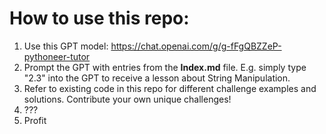 # How to use this repo:
1. Use this GPT model: https://chat.openai.com/g/g-fFgQBZZeP-pythoneer-tutor
2. Prompt the GPT with entries from the **Index.md** file. E.g. simply type "2.3" into the GPT to receive a lesson about String Manipulation.
3. Refer to existing code in this repo for different challenge examples and solutions. Contribute your own unique challenges!
3. ???
4. Profit


